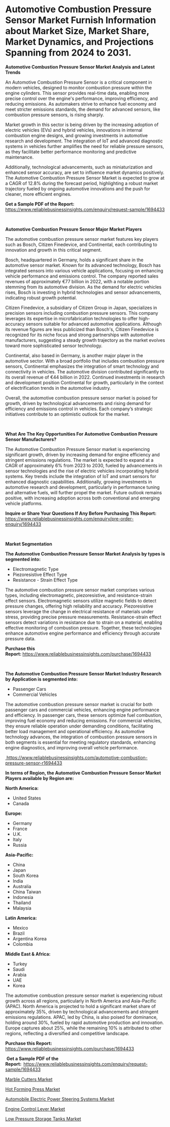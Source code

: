 <p><h1>Automotive Combustion Pressure Sensor Market Furnish Information about Market Size, Market Share, Market Dynamics, and Projections Spanning from 2024 to 2031.</h1></p><p><strong>Automotive Combustion Pressure Sensor Market Analysis and Latest Trends</strong></p>
<p><p>An Automotive Combustion Pressure Sensor is a critical component in modern vehicles, designed to monitor combustion pressure within the engine cylinders. This sensor provides real-time data, enabling more precise control over the engine's performance, improving efficiency, and reducing emissions. As automakers strive to enhance fuel economy and meet stricter emissions standards, the demand for advanced sensors, like combustion pressure sensors, is rising sharply.</p><p>Market growth in this sector is being driven by the increasing adoption of electric vehicles (EVs) and hybrid vehicles, innovations in internal combustion engine designs, and growing investments in automotive research and development. The integration of IoT and advanced diagnostic systems in vehicles further amplifies the need for reliable pressure sensors, as they facilitate better performance monitoring and predictive maintenance.</p><p>Additionally, technological advancements, such as miniaturization and enhanced sensor accuracy, are set to influence market dynamics positively. The Automotive Combustion Pressure Sensor Market is expected to grow at a CAGR of 12.8% during the forecast period, highlighting a robust market trajectory fueled by ongoing automotive innovations and the push for cleaner, more efficient engines.</p></p>
<p><strong>Get a Sample PDF of the Report:&nbsp;</strong> <a href="https://www.reliablebusinessinsights.com/enquiry/request-sample/1694433?utm_campaign=950&utm_medium=2&utm_source=Github&utm_content=ia&utm_term=17122024&utm_id=automotive-combustion-pressure-sensor">https://www.reliablebusinessinsights.com/enquiry/request-sample/1694433</a></p>
<p>&nbsp;</p>
<p><strong>Automotive Combustion Pressure Sensor Major Market Players</strong></p>
<p><p>The automotive combustion pressure sensor market features key players such as Bosch, Citizen Finedevice, and Continental, each contributing to innovation and growth in this critical segment. </p><p>Bosch, headquartered in Germany, holds a significant share in the automotive sensor market. Known for its advanced technology, Bosch has integrated sensors into various vehicle applications, focusing on enhancing vehicle performance and emissions control. The company reported sales revenues of approximately €77 billion in 2022, with a notable portion stemming from its automotive division. As the demand for electric vehicles rises, Bosch is investing in hybrid technologies and sensor advancements, indicating robust growth potential.</p><p>Citizen Finedevice, a subsidiary of Citizen Group in Japan, specializes in precision sensors including combustion pressure sensors. This company leverages its expertise in microfabrication technologies to offer high-accuracy sensors suitable for advanced automotive applications. Although its revenue figures are less publicized than Bosch's, Citizen Finedevice is recognized for its niche focus and strong partnerships with automotive manufacturers, suggesting a steady growth trajectory as the market evolves toward more sophisticated sensor technology.</p><p>Continental, also based in Germany, is another major player in the automotive sector. With a broad portfolio that includes combustion pressure sensors, Continental emphasizes the integration of smart technology and connectivity in vehicles. The automotive division contributed significantly to its overall revenue of €44 billion in 2022. Continued investments in research and development position Continental for growth, particularly in the context of electrification trends in the automotive industry.</p><p>Overall, the automotive combustion pressure sensor market is poised for growth, driven by technological advancements and rising demand for efficiency and emissions control in vehicles. Each company’s strategic initiatives contribute to an optimistic outlook for the market.</p></p>
<p>&nbsp;</p>
<p><strong>What Are The Key Opportunities For Automotive Combustion Pressure Sensor Manufacturers?</strong></p>
<p><p>The Automotive Combustion Pressure Sensor market is experiencing significant growth, driven by increasing demand for engine efficiency and stringent emissions regulations. The market is expected to expand at a CAGR of approximately 6% from 2023 to 2030, fueled by advancements in sensor technologies and the rise of electric vehicles incorporating hybrid systems. Key trends include the integration of IoT and smart sensors for enhanced diagnostic capabilities. Additionally, growing investments in automotive research and development, particularly in performance tuning and alternative fuels, will further propel the market. Future outlook remains positive, with increasing adoption across both conventional and emerging vehicle platforms.</p></p>
<p><strong>Inquire or Share Your Questions If Any Before Purchasing This Report:</strong> <a href="https://www.reliablebusinessinsights.com/enquiry/pre-order-enquiry/1694433?utm_campaign=950&utm_medium=2&utm_source=Github&utm_content=ia&utm_term=17122024&utm_id=automotive-combustion-pressure-sensor">https://www.reliablebusinessinsights.com/enquiry/pre-order-enquiry/1694433</a></p>
<p>&nbsp;</p>
<p><strong>Market Segmentation</strong></p>
<p><strong>The Automotive Combustion Pressure Sensor Market Analysis by types is segmented into:</strong></p>
<p><ul><li>Electromagnetic Type</li><li>Piezoresistive Effect Type</li><li>Resistance - Strain Effect Type</li></ul></p>
<p><p>The automotive combustion pressure sensor market comprises various types, including electromagnetic, piezoresistive, and resistance-strain effect sensors. Electromagnetic sensors utilize magnetic fields to detect pressure changes, offering high reliability and accuracy. Piezoresistive sensors leverage the change in electrical resistance of materials under stress, providing precise pressure measurements. Resistance-strain effect sensors detect variations in resistance due to strain on a material, enabling effective monitoring of combustion pressure. Together, these technologies enhance automotive engine performance and efficiency through accurate pressure data.</p></p>
<p><strong>Purchase this Report:&nbsp;</strong><a href="https://www.reliablebusinessinsights.com/purchase/1694433?utm_campaign=950&utm_medium=2&utm_source=Github&utm_content=ia&utm_term=17122024&utm_id=automotive-combustion-pressure-sensor">https://www.reliablebusinessinsights.com/purchase/1694433</a></p>
<p>&nbsp;</p>
<p><strong>The Automotive Combustion Pressure Sensor Market Industry Research by Application is segmented into:</strong></p>
<p><ul><li>Passenger Cars</li><li>Commercial Vehicles</li></ul></p>
<p><p>The automotive combustion pressure sensor market is crucial for both passenger cars and commercial vehicles, enhancing engine performance and efficiency. In passenger cars, these sensors optimize fuel combustion, improving fuel economy and reducing emissions. For commercial vehicles, they ensure reliable operation under demanding conditions, facilitating better load management and operational efficiency. As automotive technology advances, the integration of combustion pressure sensors in both segments is essential for meeting regulatory standards, enhancing engine diagnostics, and improving overall vehicle performance.</p></p>
<p><a href="https://www.reliablebusinessinsights.com/automotive-combustion-pressure-sensor-r1694433?utm_campaign=950&utm_medium=2&utm_source=Github&utm_content=ia&utm_term=17122024&utm_id=automotive-combustion-pressure-sensor">&nbsp;https://www.reliablebusinessinsights.com/automotive-combustion-pressure-sensor-r1694433</a></p>
<p><strong>In terms of Region, the Automotive Combustion Pressure Sensor Market Players available by Region are:</strong></p>
<p>
    <p> <strong> North America: </strong>
        <ul>
            <li>United States</li>
            <li>Canada</li>
        </ul>
        </p> 
    <p> <strong> Europe: </strong>
        <ul>
            <li>Germany</li>
            <li>France</li>
            <li>U.K.</li>
            <li>Italy</li>
            <li>Russia</li>
        </ul>
        </p> 
    <p> <strong> Asia-Pacific: </strong>
        <ul>
            <li>China</li>
            <li>Japan</li>
            <li>South Korea</li>
            <li>India</li>
            <li>Australia</li>
            <li>China Taiwan</li>
            <li>Indonesia</li>
            <li>Thailand</li>
            <li>Malaysia</li>
        </ul>
        </p> 
    <p> <strong> Latin America: </strong>
        <ul>
            <li>Mexico</li>
            <li>Brazil</li>
            <li>Argentina Korea</li>
            <li>Colombia</li>
        </ul>
        </p> 
    <p> <strong> Middle East & Africa: </strong>
        <ul>
            <li>Turkey</li>
            <li>Saudi</li>
            <li>Arabia</li>
            <li>UAE</li>
            <li>Korea</li>
        </ul>
    </p>
    </p>
<p><p>The automotive combustion pressure sensor market is experiencing robust growth across all regions, particularly in North America and Asia-Pacific (APAC). North America is projected to hold a significant market share of approximately 35%, driven by technological advancements and stringent emissions regulations. APAC, led by China, is also poised for dominance, holding around 30%, fueled by rapid automotive production and innovation. Europe captures about 25%, while the remaining 10% is attributed to other regions, reflecting a diversified and competitive landscape.</p></p>
<p><strong>Purchase this Report: </strong><a href="https://www.reliablebusinessinsights.com/purchase/1694433?utm_campaign=950&utm_medium=2&utm_source=Github&utm_content=ia&utm_term=17122024&utm_id=automotive-combustion-pressure-sensor">https://www.reliablebusinessinsights.com/purchase/1694433</a></p>
<p>&nbsp;<strong>Get a Sample PDF of the Report:&nbsp;&nbsp;</strong><a href="https://www.reliablebusinessinsights.com/enquiry/request-sample/1694433?utm_campaign=950&utm_medium=2&utm_source=Github&utm_content=ia&utm_term=17122024&utm_id=automotive-combustion-pressure-sensor">https://www.reliablebusinessinsights.com/enquiry/request-sample/1694433</a></p>
<p><strong></strong></p>
<p><p><a href="https://github.com/lindaopodray/Market-Research-Report-List-1/blob/main/marble-cutters-market.md?utm_campaign=950&utm_medium=2&utm_source=Github&utm_content=ia&utm_term=17122024&utm_id=automotive-combustion-pressure-sensor">Marble Cutters Market</a></p><p><a href="https://www.linkedin.com/pulse/hot-forming-press-market-research-report-2024-2031-market-decode-hglef?utm_campaign=950&utm_medium=2&utm_source=Github&utm_content=ia&utm_term=17122024&utm_id=automotive-combustion-pressure-sensor">Hot Forming Press Market</a></p><p><a href="https://github.com/flnordan65e0/Market-Research-Report-List-1/blob/main/automobile-electric-power-steering-systems-market.md?utm_campaign=950&utm_medium=2&utm_source=Github&utm_content=ia&utm_term=17122024&utm_id=automotive-combustion-pressure-sensor">Automobile Electric Power Steering Systems Market</a></p><p><a href="https://www.linkedin.com/pulse/size-engine-control-lever-marketindustry-trends-the51-cagr-wwayf?utm_campaign=950&utm_medium=2&utm_source=Github&utm_content=ia&utm_term=17122024&utm_id=automotive-combustion-pressure-sensor">Engine Control Lever Market</a></p><p><a href="https://www.linkedin.com/pulse/evaluating-current-future-growth-potential-low-pressure-qdq4f?utm_campaign=950&utm_medium=2&utm_source=Github&utm_content=ia&utm_term=17122024&utm_id=automotive-combustion-pressure-sensor">Low Pressure Storage Tanks Market</a></p></p>